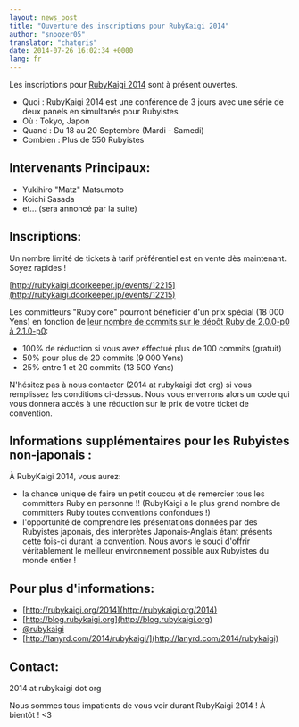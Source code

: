 ```yaml
---
layout: news_post
title: "Ouverture des inscriptions pour RubyKaigi 2014"
author: "snoozer05"
translator: "chatgris"
date: 2014-07-26 16:02:34 +0000
lang: fr
---
```


Les inscriptions pour [RubyKaigi 2014](http://rubykaigi.org/2014) sont à présent
ouvertes.

* Quoi : RubyKaigi 2014 est une conférence de 3 jours avec une série de deux
  panels en simultanés pour Rubyistes
* Où : Tokyo, Japon
* Quand : Du 18 au 20 Septembre (Mardi - Samedi)
* Combien : Plus de 550 Rubyistes

## Intervenants Principaux:

* Yukihiro "Matz" Matsumoto
* Koichi Sasada
* et… (sera annoncé par la suite)

## Inscriptions:

Un nombre limité de tickets à tarif préférentiel est en vente dès maintenant.
Soyez rapides !

[http://rubykaigi.doorkeeper.jp/events/12215](http://rubykaigi.doorkeeper.jp/events/12215)

Les committeurs "Ruby core" pourront bénéficier d'un prix spécial (18 000 Yens)
en fonction de [leur nombre de commits sur le dépôt Ruby de 2.0.0-p0 à
2.1.0-p0](https://gist.github.com/snoozer05/ca9860c57683e4221d10):

* 100% de réduction si vous avez effectué plus de 100 commits (gratuit)
* 50% pour plus de 20 commits (9 000 Yens)
* 25% entre 1 et 20 commits (13 500 Yens)

N'hésitez pas à nous contacter (2014 at rubykaigi dot org) si vous remplissez
les conditions ci-dessus. Nous vous enverrons alors un code qui vous donnera
accès à une réduction sur le prix de votre ticket de convention.

## Informations supplémentaires pour les Rubyistes non-japonais :

À RubyKaigi 2014, vous aurez:

* la chance unique de faire un petit coucou et de remercier tous les committers
  Ruby en personne !! (RubyKaigi a le plus grand nombre de committers Ruby toutes
  conventions confondues !)
* l'opportunité de comprendre les présentations données par des Rubyistes
  japonais, des interprètes Japonais-Anglais étant présents cette fois-ci durant
  la convention. Nous avons le souci d'offrir véritablement le meilleur
  environnement possible aux Rubyistes du monde entier !

## Pour plus d'informations:

* [http://rubykaigi.org/2014](http://rubykaigi.org/2014)
* [http://blog.rubykaigi.org](http://blog.rubykaigi.org)
* [@rubykaigi](https://twitter.com/rubykaigi)
* [http://lanyrd.com/2014/rubykaigi/](http://lanyrd.com/2014/rubykaigi)

## Contact:

2014 at rubykaigi dot org

Nous sommes tous impatients de vous voir durant RubyKaigi 2014 ! À bientôt ! <3

